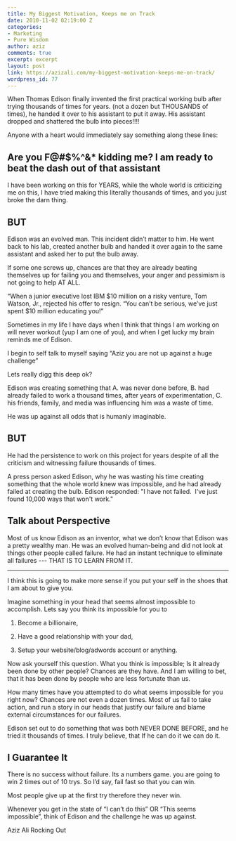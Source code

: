 ```yaml
---
title: My Biggest Motivation, Keeps me on Track
date: 2010-11-02 02:19:00 Z
categories:
- Marketing
- Pure Wisdom
author: aziz
comments: true
excerpt: excerpt
layout: post
link: https://azizali.com/my-biggest-motivation-keeps-me-on-track/
wordpress_id: 77
---
```


When Thomas Edison finally invented the first practical working bulb after trying thousands of times for years. (not a dozen but THOUSANDS of times), he handed it over to his assistant to put it away. His assistant <!-- more --> dropped and shattered the bulb into pieces!!!!

Anyone with a heart would immediately say something along these lines:


## Are you F@#$%^&* kidding me? I am ready to beat the dash out of that assistant


I have been working on this for YEARS, while the whole
world is criticizing me on this, I have tried making this
literally thousands of times, and you just broke the darn thing.


## BUT


Edison was an evolved man. This incident didn’t matter
to him. He went back to his lab, created another bulb and
handed it over again to the same assistant and asked her
to put the bulb away.

If some one screws up, chances are that they are already
beating themselves up for failing you and themselves,
your anger and pessimism is not going to help AT ALL.

“When a junior executive lost IBM $10 million on a risky
venture, Tom Watson, Jr., rejected his offer to resign.
“You can’t be serious, we’ve just spent $10 million educating you!”

Sometimes in my life I have days when I think that things
I am working on will never workout (yup I am one of you),
and when I get lucky my brain reminds me of Edison.

I begin to self talk to myself saying “Aziz you are not up
against a huge challenge”

Lets really digg this deep ok?

Edison was creating something that
A. was never done before,
B. had already failed to work a thousand times, after years of experimentation,
C. his friends, family, and media was influencing him was a waste of time.

He was up against all odds that is humanly imaginable.


## BUT


He had the persistence to work on this project for years
despite of all the criticism and witnessing failure thousands of times.

A press person asked Edison, why he was wasting his
time creating something that the whole world knew
was impossible, and he had already failed at creating the bulb.
Edison responded: "I have not failed.  I've just found 10,000 ways that won't work."


## Talk about Perspective


Most of us know Edison as an inventor, what we
don’t know that Edison was a pretty wealthy man.
He was an evolved human-being and did not look
at things other people called failure. He had an
instant technique to eliminate all failures --- THAT IS TO LEARN FROM IT.

----------
I think this is going to make more sense if you put
your self in the shoes that I am about to give you.

Imagine something in your head that seems
almost impossible to accomplish.
Lets say you think its impossible for you to



	
  1. Become a billionaire,

	
  2. Have a good relationship with your dad,

	
  3. Setup your website/blog/adwords account or anything.


Now ask yourself this question. What you think is impossible;
Is it already been done by other people? Chances are they have.
And I am willing to bet, that it has been done by people who
are less fortunate than us.

How many times have you attempted to do what seems
impossible for you right now?
Chances are not even a dozen times. Most of us fail
to take action, and run a story in our heads that
justify our failure and blame external circumstances
for our failures.

Edison set out to do something that was both
NEVER DONE BEFORE, and he tried it thousands
of times. I truly believe, that If he can do it we can do it.


## I Guarantee It


There is no success without failure. Its a numbers game.
you are going to win 2 times out of 10 trys. So I’d say,
fail fast so that you can win.

Most people give up at the first try therefore they never win.

Whenever you get in the state of “I can’t do this” OR “This seems impossible”,
think of Edison and the challenge he was up against.

Aziz Ali Rocking Out
